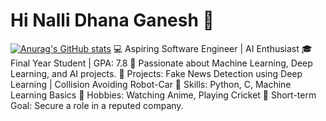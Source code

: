# Hi Nalli Dhana Ganesh 👋

[![Anurag's GitHub stats](https://github-readme-stats.vercel.app/api?username=Ganeshsujan
)](https://github.com/anuraghazra/github-readme-stats)
💻 Aspiring Software Engineer | AI Enthusiast
🎓 Final Year Student | GPA: 7.8
📂 Passionate about Machine Learning, Deep Learning, and AI projects.
🌟 Projects: Fake News Detection using Deep Learning | Collision Avoiding Robot-Car
🌱 Skills: Python, C, Machine Learning Basics
🏏 Hobbies: Watching Anime, Playing Cricket
🎯 Short-term Goal: Secure a role in a reputed company.
